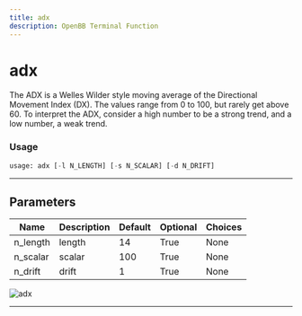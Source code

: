 ```yaml
---
title: adx
description: OpenBB Terminal Function
---
```


# adx

The ADX is a Welles Wilder style moving average of the Directional Movement Index (DX). The values range from 0 to 100, but rarely get above 60. To interpret the ADX, consider a high number to be a strong trend, and a low number, a weak trend.

### Usage

```python
usage: adx [-l N_LENGTH] [-s N_SCALAR] [-d N_DRIFT]
```

---

## Parameters

| Name | Description | Default | Optional | Choices |
| ---- | ----------- | ------- | -------- | ------- |
| n_length | length | 14 | True | None |
| n_scalar | scalar | 100 | True | None |
| n_drift | drift | 1 | True | None |
![adx](https://user-images.githubusercontent.com/46355364/154309667-c67f6078-822f-452d-9853-ffffa9172670.png)

---

